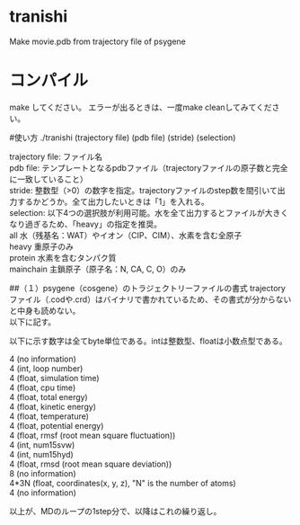 # tranishi
Make movie.pdb from trajectory file of psygene

# コンパイル
make してください。
エラーが出るときは、一度make cleanしてみてください。

#使い方
./tranishi (trajectory file) (pdb file) (stride) (selection)


  trajectory file: ファイル名  
  pdb file: テンプレートとなるpdbファイル（trajectoryファイルの原子数と完全に一致していること）  
  stride: 整数型（>0）の数字を指定。trajectoryファイルのstep数を間引いて出力するかどうか。全て出力したいときは「1」を入れる。  
  selection: 以下4つの選択肢が利用可能。水を全て出力するとファイルが大きくなり過ぎるため、「heavy」の指定を推奨。  
    all       水（残基名：WAT）やイオン（CIP、CIM）、水素を含む全原子  
    heavy     重原子のみ  
    protein   水素を含むタンパク質  
    mainchain 主鎖原子（原子名：N, CA, C, O）のみ  


##（１）psygene（cosgene）のトラジェクトリーファイルの書式
trajectoryファイル（.codや.crd）はバイナリで書かれているため、その書式が分からないと中身も読めない。  
以下に記す。  

以下に示す数字は全てbyte単位である。intは整数型、floatは小数点型である。  


4 (no information)  
4 (int, loop number)  
4 (float, simulation time)  
4 (float, cpu time)  
4 (float, total energy)  
4 (float, kinetic energy)  
4 (float, temperature)  
4 (float, potential energy)  
4 (float, rmsf (root mean square fluctuation))  
4 (int, num15svw)  
4 (int, num15hyd)  
4 (float, rmsd (root mean square deviation))  
8 (no information)  
4*3N (float, coordinates(x, y, z), "N" is the number of atoms)  
4 (no information)  


以上が、MDのループの1step分で、以降はこれの繰り返し。

